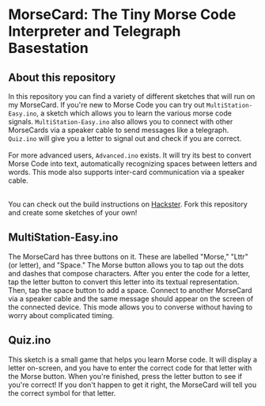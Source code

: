 # MorseCard: The Tiny Morse Code Interpreter and Telegraph Basestation
## About this repository
In this repository you can find a variety of different sketches that will run on my MorseCard. If you're new to Morse Code you can try out ```MultiStation-Easy.ino```, a sketch which allows you to learn the various morse code signals. ```MultiStation-Easy.ino``` also allows you to connect with other MorseCards via a speaker cable to send messages like a telegraph. ```Quiz.ino``` will give you a letter to signal out and check if you are correct.
<br><br>
For more advanced users, ```Advanced.ino``` exists. It will try its best to convert Morse Code into text, automatically recognizing spaces between letters and words. This mode also supports inter-card communication via a speaker cable.
<br><br>

You can check out the build instructions on <a href="">Hackster</a>. Fork this repository and create some sketches of your own!

## MultiStation-Easy.ino
The MorseCard has three buttons on it. These are labelled "Morse," "Lttr" (or letter), and "Space." The Morse button allows you to tap out the dots and dashes that compose characters. After you enter the code for a letter, tap the letter button to convert this letter into its textual representation. Then, tap the space button to add a space. Connect to another MorseCard via a speaker cable and the same message should appear on the screen of the connected device. This mode allows you to converse without having to worry about complicated timing.

## Quiz.ino
This sketch is a small game that helps you learn Morse code. It will display a letter on-screen, and you have to enter the correct code for that letter with the Morse button. When you're finished, press the letter button to see if you're correct! If you don't happen to get it right, the MorseCard will tell you the correct symbol for that letter.


